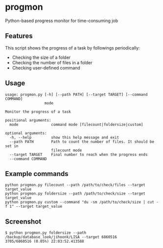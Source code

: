 # progmon
Python-based progress monitor for time-consuming job

## Features
This script shows the progress of a task by followings periodically:
* Checking the size of a folder
* Checking the number of files in a folder
* Checking user-defined command

## Usage
```
usage: progmon.py [-h] [--path PATH] [--target TARGET] [--command COMMAND]
                  mode

Monitor the progress of a task

positional arguments:
  mode               command mode [filecount|foldersize|custom]

optional arguments:
  -h, --help         show this help message and exit
  --path PATH        Path to count the number of files. It should be set in
                     filecount mode
  --target TARGET    Final number to reach when the progress ends
  --command COMMAND
```

## Example commands
```
python progmon.py filecount --path /path/to/check/files --target target_value
python progmon.py foldersize --path /path/to/check/size --target target_value
python progmon.py custom --command "du -sm /path/to/check/size | cut -f 1" --target target_value
```

## Screenshot
```
$ python progmon.py foldersize --path /backup/database_look/jihoonk/LISA --target 6860516
3705/6860516 (0.05%) 22:03:52.413588
```


